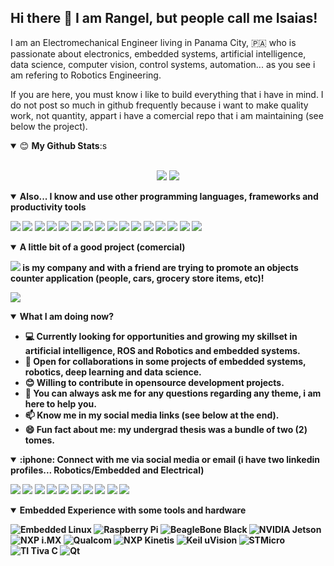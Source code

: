 ## Hi there 👋 I am Rangel, but people call me Isaias! 

I am an Electromechanical Engineer living in Panama City, :panama: who is passionate about electronics, embedded systems, artificial intelligence, data science, computer vision, control systems, automation... as you see i am refering to Robotics Engineering.

If you are here, you must know i like to build everything that i have in mind.  I do not post so much in github frequently because i want to make quality work, not quantity, appart i have a comercial repo that i am maintaining (see below the project).

<details open>
 <summary> 😊 <b>My Github Stats</b>:s </summary>
<br>
<p align = "center">
  <img src = "https://github-readme-stats.vercel.app/api?username=ranjitkathiriya&show_icons=true&theme=dracula">
  <img src = "https://github-readme-stats.vercel.app/api/top-langs/?username=ranjitkathiriya&hide=Jupyter%20Notebook,html&theme=gruvbox">
</p>
</details>

<details open>
<summary> <b>Also... I know and use other programming languages, frameworks and productivity tools<b></summary>

<p align = "center">

[<img src="https://img.shields.io/badge/-OpenCV-90d615?style=for-the-badge&logo=opencv&logoColor=white"/>]()
[<img src="https://img.shields.io/badge/-Python-FFD43B?style=for-the-badge&logo=python&logoColor=white&labelColor=4B8BBE" />]() 
[<img src="https://img.shields.io/badge/-Pytorch-E23D5B?style=for-the-badge&logo=pytorch&logoColor=white" />]()
[<img src="https://img.shields.io/badge/-Tensorflow-FF6F00?style=for-the-badge&logo=Tensorflow&logoColor=yellow1&labelColor=CCCCCC" />]()
[<img src="https://img.shields.io/badge/-OpenVINO-b51883?style=for-the-badge&logo=openvino&logoColor=white"/>]()
[<img src="https://img.shields.io/badge/-Jupyter%20Notebooks-c78f02?style=for-the-badge&logo=jupyter&logoColor=white"/>]()
[<img src="https://img.shields.io/badge/-Shell-526085?style=for-the-badge&logo=shell&logoColor=white"/>]()
[<img src="https://img.shields.io/badge/-Visual%20Studio%20Code-23A9F2?style=for-the-badge&logo=Visual%20Studio%20Code&logoColor=white"/>]()
[<img src="https://img.shields.io/badge/-Github-181717?style=for-the-badge&logo=GitHub&logoColor=white"/>]()
[<img src="https://img.shields.io/badge/-Git-F44D27?style=for-the-badge&logo=Git&logoColor=white"/>]()
[<img src="https://img.shields.io/badge/Java-red?style=for-the-badge&logo=java&logoColor=white&labelColor=red">]()
[<img src="https://img.shields.io/badge/-JavaScript-42B883?style=for-the-badge&logo=javascript"/>]()
[<img src="https://img.shields.io/badge/-MySQL-F29111?style=for-the-badge&logo=MySQL&logoColor=white"/>]()
[<img src="https://img.shields.io/badge/-HTML5-E34F26?style=for-the-badge&logo=HTML5&logoColor=white"/>]()
[<img src="https://img.shields.io/badge/-Slack-E01563?style=for-the-badge&logo=Slack&logoColor=white"/>]()
[<img src="https://img.shields.io/badge/-LabVIEW-181717?style=for-the-badge&logo=labview&logoColor=white"/>]()

</p>

</details>

<details open>
<summary> <b> A little bit of a good project (comercial)<b></summary>

</p>

[<img src="https://img.shields.io/badge/daqsys-informational" />](http://daqsyspty.com/) is my company and with a friend are trying to promote an objects counter application (people, cars, grocery store items, etc)!

</p>

<p align="center">

[<img src= "https://img.youtube.com/vi/FK6pzC6wRYo/0.jpg" />](https://youtu.be/FK6pzC6wRYo)

</p>

</details>


<details open>
<summary> <b> What I am doing now? <b></summary>

<p>

- 💻 Currently looking for opportunities and growing my skillset in artificial intelligence, ROS and Robotics and embedded systems.
- 🤝 Open for collaborations in some projects of embedded systems, robotics, deep learning and data science.
- 😊 Willing to contribute in opensource development projects.
- 💬 You can always ask me for any questions regarding any theme, i am here to help you.
- 📫 Know me in my social media links (see below at the end).
- 😄 Fun fact about me: my undergrad thesis was a bundle of two (2) tomes.

</p>

</details>


<details open>
<summary> :iphone: <b>Connect with me via social media or email (i have two linkedin profiles... Robotics/Embedded and Electrical) <b></summary>

<p align = "center">

[<img src="https://img.shields.io/badge/linkedin-%230077B5.svg?&style=for-the-badge&logo=linkedin&logoColor=white" />](https://www.linkedin.com/in/riawa)
[<img src="https://img.shields.io/badge/telegram-2CA5E0?style=for-the-badge&logo=telegram&logoColor=white"/>](https://t.me/issaiass)
[<img src="https://img.shields.io/badge/instagram-%23E4405F.svg?&style=for-the-badge&logo=instagram&logoColor=white">](https://www.instagram.com/daqsyspty/)
[<img src="https://img.shields.io/badge/twitter-%231DA1F2.svg?&style=for-the-badge&logo=twitter&logoColor=white" />](https://twitter.com/daqsyspty) 
[<img src ="https://img.shields.io/badge/facebook-%233b5998.svg?&style=for-the-badge&logo=facebook&logoColor=white%22">](https://www.facebook.com/daqsyspty)
[<img src="https://img.shields.io/badge/linkedin-%230077B5.svg?&style=for-the-badge&logo=linkedin&logoColor=white" />](https://www.linkedin.com/in/riawe)
[<img src="https://img.shields.io/badge/tiktok-%23000000.svg?&style=for-the-badge&logo=tiktok&logoColor=white" />](https://www.linkedin.com/in/riawe)
[<img src="https://img.shields.io/badge/whatsapp-%23075e54.svg?&style=for-the-badge&logo=whatsapp&logoColor=white" />](https://wa.me/50766168542?text=Hello%20Rangel)
[<img src="https://img.shields.io/badge/hotmail-%23ffbb00.svg?&style=for-the-badge&logo=hotmail&logoColor=white" />](mailto:issaiass@hotmail.com)
[<img src="https://img.shields.io/badge/gmail-%23D14836.svg?&style=for-the-badge&logo=gmail&logoColor=white" />](mailto:riawalles@gmail.com)

</p>

</details>

<details open>
<summary> <b>Embedded Experience with some tools and hardware<b></summary>
<p align = "center">

![Embedded Linux](https://img.shields.io/badge/-Embedded%20Linux-000000?style=flat&logo=linux)
![Raspberry Pi](https://img.shields.io/badge/-Raspberry%20Pi-000000?style=flat&logo=raspberry&logoColor=00599C)
![BeagleBone Black](https://img.shields.io/badge/-Beaglebone%20Black-000000?style=flat&logo=ti)
![NVIDIA Jetson](https://img.shields.io/badge/-NVIDIA%20Jetson-000000?style=flat&logo=nvidia)
![NXP i.MX](https://img.shields.io/badge/-NXP%20i.MX-000000?style=flat&logo=nxp&logoColor=007396)
![Qualcom](https://img.shields.io/badge/-Qualcom%20820-000000?style=flat&logo=qualcomlogoColor=007396)
![NXP Kinetis](https://img.shields.io/badge/-NXP%20Kinetis-000000?style=flat&logo=nxp)
![Keil uVision](https://img.shields.io/badge/-Keil%20uVision-000000?style=flat&logo=keil)
![STMicro](https://img.shields.io/badge/-STMicro-000000?style=flat&logo=stmicro)
![TI Tiva C](https://img.shields.io/badge/-TI%20Tiva%20C-000000?style=flat&logo=ti)
![Qt](https://img.shields.io/badge/-Qt-000000?style=flat&logo=qt)

</p>
</details>

